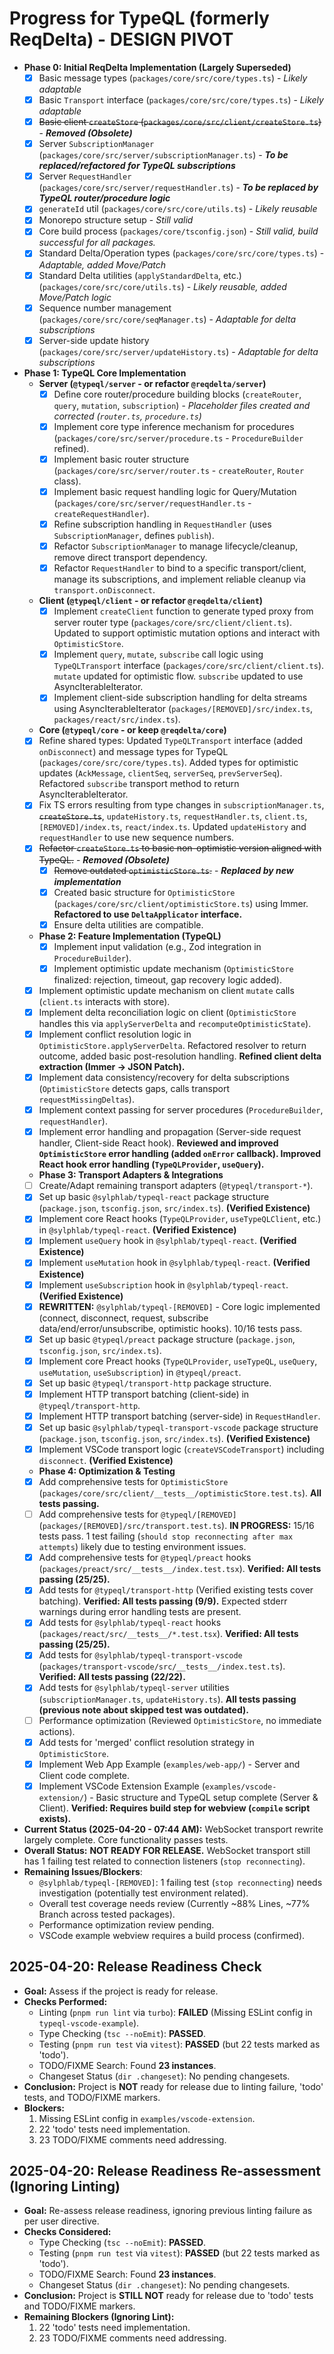 # Progress for TypeQL (formerly ReqDelta) - **DESIGN PIVOT**

*   **Phase 0: Initial ReqDelta Implementation (Largely Superseded)**
    *   [X] Basic message types (`packages/core/src/core/types.ts`) - *Likely adaptable*
    *   [X] Basic `Transport` interface (`packages/core/src/core/types.ts`) - *Likely adaptable*
    *   [X] ~~Basic client `createStore` (`packages/core/src/client/createStore.ts`)~~ - ***Removed (Obsolete)***
    *   [X] Server `SubscriptionManager` (`packages/core/src/server/subscriptionManager.ts`) - ***To be replaced/refactored for TypeQL subscriptions***
    *   [X] Server `RequestHandler` (`packages/core/src/server/requestHandler.ts`) - ***To be replaced by TypeQL router/procedure logic***
    *   [X] `generateId` util (`packages/core/src/core/utils.ts`) - *Likely reusable*
    *   [X] Monorepo structure setup - *Still valid*
    *   [X] Core build process (`packages/core/tsconfig.json`) - *Still valid, build successful for all packages.*
    *   [X] Standard Delta/Operation types (`packages/core/src/core/types.ts`) - *Adaptable, added Move/Patch*
    *   [X] Standard Delta utilities (`applyStandardDelta`, etc.) (`packages/core/src/core/utils.ts`) - *Likely reusable, added Move/Patch logic*
    *   [X] Sequence number management (`packages/core/src/core/seqManager.ts`) - *Adaptable for delta subscriptions*
    *   [X] Server-side update history (`packages/core/src/server/updateHistory.ts`) - *Adaptable for delta subscriptions*
*   **Phase 1: TypeQL Core Implementation**
    *   **Server (`@typeql/server` - or refactor `@reqdelta/server`)**
        *   [X] Define core router/procedure building blocks (`createRouter`, `query`, `mutation`, `subscription`) - *Placeholder files created and corrected (`router.ts`, `procedure.ts`)*
        *   [X] Implement core type inference mechanism for procedures (`packages/core/src/server/procedure.ts` - `ProcedureBuilder` refined).
        *   [X] Implement basic router structure (`packages/core/src/server/router.ts` - `createRouter`, `Router` class).
        *   [X] Implement basic request handling logic for Query/Mutation (`packages/core/src/server/requestHandler.ts` - `createRequestHandler`).
        *   [X] Refine subscription handling in `RequestHandler` (uses `SubscriptionManager`, defines `publish`).
        *   [X] Refactor `SubscriptionManager` to manage lifecycle/cleanup, remove direct transport dependency.
        *   [X] Refactor `RequestHandler` to bind to a specific transport/client, manage its subscriptions, and implement reliable cleanup via `transport.onDisconnect`.
    *   **Client (`@typeql/client` - or refactor `@reqdelta/client`)**
        *   [X] Implement `createClient` function to generate typed proxy from server router type (`packages/core/src/client/client.ts`). Updated to support optimistic mutation options and interact with `OptimisticStore`.
        *   [X] Implement `query`, `mutate`, `subscribe` call logic using `TypeQLTransport` interface (`packages/core/src/client/client.ts`). `mutate` updated for optimistic flow. `subscribe` updated to use AsyncIterableIterator.
        *   [X] Implement client-side subscription handling for delta streams using AsyncIterableIterator (`packages/[REMOVED]/src/index.ts`, `packages/react/src/index.ts`).
    *   **Core (`@typeql/core` - or keep `@reqdelta/core`)**
    *   [X] Refine shared types: Updated `TypeQLTransport` interface (added `onDisconnect`) and message types for TypeQL (`packages/core/src/core/types.ts`). Added types for optimistic updates (`AckMessage`, `clientSeq`, `serverSeq`, `prevServerSeq`). Refactored `subscribe` transport method to return AsyncIterableIterator.
    *   [X] Fix TS errors resulting from type changes in `subscriptionManager.ts`, ~~`createStore.ts`~~, `updateHistory.ts`, `requestHandler.ts`, `client.ts`, `[REMOVED]/index.ts`, `react/index.ts`. Updated `updateHistory` and `requestHandler` to use new sequence numbers.
    *   [X] ~~Refactor `createStore.ts` to basic non-optimistic version aligned with TypeQL.~~ - ***Removed (Obsolete)***
        *   [X] ~~Remove outdated `optimisticStore.ts`.~~ - ***Replaced by new implementation***
        *   [X] Created basic structure for `OptimisticStore` (`packages/core/src/client/optimisticStore.ts`) using Immer. **Refactored to use `DeltaApplicator` interface.**
        *   [X] Ensure delta utilities are compatible.
    *   **Phase 2: Feature Implementation (TypeQL)**
        *   [X] Implement input validation (e.g., Zod integration in `ProcedureBuilder`).
        *   [X] Implement optimistic update mechanism (`OptimisticStore` finalized: rejection, timeout, gap recovery logic added).
    *   [X] Implement optimistic update mechanism on client `mutate` calls (`client.ts` interacts with store).
    *   [X] Implement delta reconciliation logic on client (`OptimisticStore` handles this via `applyServerDelta` and `recomputeOptimisticState`).
    *   [X] Implement conflict resolution logic in `OptimisticStore.applyServerDelta`. Refactored resolver to return outcome, added basic post-resolution handling. **Refined client delta extraction (Immer -> JSON Patch).**
    *   [X] Implement data consistency/recovery for delta subscriptions (`OptimisticStore` detects gaps, calls transport `requestMissingDeltas`).
    *   [X] Implement context passing for server procedures (`ProcedureBuilder`, `requestHandler`).
    *   [X] Implement error handling and propagation (Server-side request handler, Client-side React hook). **Reviewed and improved `OptimisticStore` error handling (added `onError` callback). Improved React hook error handling (`TypeQLProvider`, `useQuery`).**
    *   **Phase 3: Transport Adapters & Integrations**
    *   [ ] Create/Adapt remaining transport adapters (`@typeql/transport-*`).
    *   [X] Set up basic `@sylphlab/typeql-react` package structure (`package.json`, `tsconfig.json`, `src/index.ts`). **(Verified Existence)**
    *   [X] Implement core React hooks (`TypeQLProvider`, `useTypeQLClient`, etc.) in `@sylphlab/typeql-react`. **(Verified Existence)**
    *   [X] Implement `useQuery` hook in `@sylphlab/typeql-react`. **(Verified Existence)**
    *   [X] Implement `useMutation` hook in `@sylphlab/typeql-react`. **(Verified Existence)**
    *   [X] Implement `useSubscription` hook in `@sylphlab/typeql-react`. **(Verified Existence)**
    *   [X] **REWRITTEN:** `@sylphlab/typeql-[REMOVED]` - Core logic implemented (connect, disconnect, request, subscribe data/end/error/unsubscribe, optimistic hooks). 10/16 tests pass.
    *   [X] Set up basic `@typeql/preact` package structure (`package.json`, `tsconfig.json`, `src/index.ts`).
    *   [X] Implement core Preact hooks (`TypeQLProvider`, `useTypeQL`, `useQuery`, `useMutation`, `useSubscription`) in `@typeql/preact`.
    *   [X] Set up basic `@typeql/transport-http` package structure.
    *   [X] Implement HTTP transport batching (client-side) in `@typeql/transport-http`.
    *   [X] Implement HTTP transport batching (server-side) in `RequestHandler`.
    *   [X] Set up basic `@sylphlab/typeql-transport-vscode` package structure (`package.json`, `tsconfig.json`, `src/index.ts`). **(Verified Existence)**
    *   [X] Implement VSCode transport logic (`createVSCodeTransport`) including `disconnect`. **(Verified Existence)**
    *   **Phase 4: Optimization & Testing**
    *   [X] Add comprehensive tests for `OptimisticStore` (`packages/core/src/client/__tests__/optimisticStore.test.ts`). **All tests passing.**
    *   [ ] Add comprehensive tests for `@typeql/[REMOVED]` (`packages/[REMOVED]/src/transport.test.ts`). **IN PROGRESS:** 15/16 tests pass. 1 test failing (`should stop reconnecting after max attempts`) likely due to testing environment issues.
    *   [X] Add comprehensive tests for `@typeql/preact` hooks (`packages/preact/src/__tests__/index.test.tsx`). **Verified: All tests passing (25/25).**
    *   [X] Add tests for `@typeql/transport-http` (Verified existing tests cover batching). **Verified: All tests passing (9/9).** Expected stderr warnings during error handling tests are present.
    *   [X] Add tests for `@sylphlab/typeql-react` hooks (`packages/react/src/__tests__/*.test.tsx`). **Verified: All tests passing (25/25).**
    *   [X] Add tests for `@sylphlab/typeql-transport-vscode` (`packages/transport-vscode/src/__tests__/index.test.ts`). **Verified: All tests passing (22/22).**
    *   [X] Add tests for `@sylphlab/typeql-server` utilities (`subscriptionManager.ts`, `updateHistory.ts`). **All tests passing (previous note about skipped test was outdated).**
    *   [ ] Performance optimization (Reviewed `OptimisticStore`, no immediate actions).
    *   [X] Add tests for 'merged' conflict resolution strategy in `OptimisticStore`.
    *   [X] Implement Web App Example (`examples/web-app/`) - Server and Client code complete.
    *   [X] Implement VSCode Extension Example (`examples/vscode-extension/`) - Basic structure and TypeQL setup complete (Server & Client). **Verified: Requires build step for webview (`compile` script exists).**

*   **Current Status (2025-04-20 - 07:44 AM):** WebSocket transport rewrite largely complete. Core functionality passes tests.
*   **Overall Status:** **NOT READY FOR RELEASE.** WebSocket transport still has 1 failing test related to connection listeners (`stop reconnecting`).
*   **Remaining Issues/Blockers**:
    *   `@sylphlab/typeql-[REMOVED]`: 1 failing test (`stop reconnecting`) needs investigation (potentially test environment related).
    *   Overall test coverage needs review (Currently ~88% Lines, ~77% Branch across tested packages).
    *   Performance optimization review pending.
    *   VSCode example webview requires a build process (confirmed).

## 2025-04-20: Release Readiness Check

*   **Goal:** Assess if the project is ready for release.
*   **Checks Performed:**
    *   Linting (`pnpm run lint` via `turbo`): **FAILED** (Missing ESLint config in `typeql-vscode-example`).
    *   Type Checking (`tsc --noEmit`): **PASSED**.
    *   Testing (`pnpm run test` via `vitest`): **PASSED** (but 22 tests marked as 'todo').
    *   TODO/FIXME Search: Found **23 instances**.
    *   Changeset Status (`dir .changeset`): No pending changesets.
*   **Conclusion:** Project is **NOT** ready for release due to linting failure, 'todo' tests, and TODO/FIXME markers.
*   **Blockers:**
    1.  Missing ESLint config in `examples/vscode-extension`.
    2.  22 'todo' tests need implementation.
    3.  23 TODO/FIXME comments need addressing.

## 2025-04-20: Release Readiness Re-assessment (Ignoring Linting)

*   **Goal:** Re-assess release readiness, ignoring previous linting failure as per user directive.
*   **Checks Considered:**
    *   Type Checking (`tsc --noEmit`): **PASSED**.
    *   Testing (`pnpm run test` via `vitest`): **PASSED** (but 22 tests marked as 'todo').
    *   TODO/FIXME Search: Found **23 instances**.
    *   Changeset Status (`dir .changeset`): No pending changesets.
*   **Conclusion:** Project is **STILL NOT** ready for release due to 'todo' tests and TODO/FIXME markers.
*   **Remaining Blockers (Ignoring Lint):**
    1.  22 'todo' tests need implementation.
    2.  23 TODO/FIXME comments need addressing.
